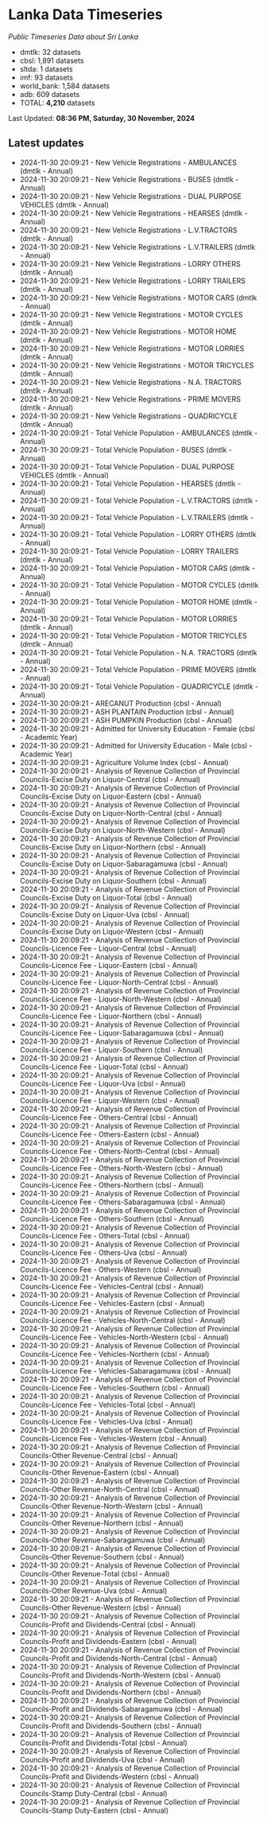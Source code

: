 # Lanka Data Timeseries
*Public Timeseries Data about Sri Lanka*

* dmtlk: 32 datasets
* cbsl: 1,891 datasets
* sltda: 1 datasets
* imf: 93 datasets
* world_bank: 1,584 datasets
* adb: 609 datasets
* TOTAL: **4,210** datasets

Last Updated: **08:36 PM, Saturday, 30 November, 2024**

## Latest updates

* 2024-11-30 20:09:21 - New Vehicle Registrations - AMBULANCES (dmtlk - Annual)
* 2024-11-30 20:09:21 - New Vehicle Registrations - BUSES (dmtlk - Annual)
* 2024-11-30 20:09:21 - New Vehicle Registrations - DUAL PURPOSE VEHICLES (dmtlk - Annual)
* 2024-11-30 20:09:21 - New Vehicle Registrations - HEARSES (dmtlk - Annual)
* 2024-11-30 20:09:21 - New Vehicle Registrations - L.V.TRACTORS (dmtlk - Annual)
* 2024-11-30 20:09:21 - New Vehicle Registrations - L.V.TRAILERS (dmtlk - Annual)
* 2024-11-30 20:09:21 - New Vehicle Registrations - LORRY OTHERS (dmtlk - Annual)
* 2024-11-30 20:09:21 - New Vehicle Registrations - LORRY TRAILERS (dmtlk - Annual)
* 2024-11-30 20:09:21 - New Vehicle Registrations - MOTOR CARS (dmtlk - Annual)
* 2024-11-30 20:09:21 - New Vehicle Registrations - MOTOR CYCLES (dmtlk - Annual)
* 2024-11-30 20:09:21 - New Vehicle Registrations - MOTOR HOME (dmtlk - Annual)
* 2024-11-30 20:09:21 - New Vehicle Registrations - MOTOR LORRIES (dmtlk - Annual)
* 2024-11-30 20:09:21 - New Vehicle Registrations - MOTOR TRICYCLES (dmtlk - Annual)
* 2024-11-30 20:09:21 - New Vehicle Registrations - N.A. TRACTORS (dmtlk - Annual)
* 2024-11-30 20:09:21 - New Vehicle Registrations - PRIME MOVERS (dmtlk - Annual)
* 2024-11-30 20:09:21 - New Vehicle Registrations - QUADRICYCLE (dmtlk - Annual)
* 2024-11-30 20:09:21 - Total Vehicle Population - AMBULANCES (dmtlk - Annual)
* 2024-11-30 20:09:21 - Total Vehicle Population - BUSES (dmtlk - Annual)
* 2024-11-30 20:09:21 - Total Vehicle Population - DUAL PURPOSE VEHICLES (dmtlk - Annual)
* 2024-11-30 20:09:21 - Total Vehicle Population - HEARSES (dmtlk - Annual)
* 2024-11-30 20:09:21 - Total Vehicle Population - L.V.TRACTORS (dmtlk - Annual)
* 2024-11-30 20:09:21 - Total Vehicle Population - L.V.TRAILERS (dmtlk - Annual)
* 2024-11-30 20:09:21 - Total Vehicle Population - LORRY OTHERS (dmtlk - Annual)
* 2024-11-30 20:09:21 - Total Vehicle Population - LORRY TRAILERS (dmtlk - Annual)
* 2024-11-30 20:09:21 - Total Vehicle Population - MOTOR CARS (dmtlk - Annual)
* 2024-11-30 20:09:21 - Total Vehicle Population - MOTOR CYCLES (dmtlk - Annual)
* 2024-11-30 20:09:21 - Total Vehicle Population - MOTOR HOME (dmtlk - Annual)
* 2024-11-30 20:09:21 - Total Vehicle Population - MOTOR LORRIES (dmtlk - Annual)
* 2024-11-30 20:09:21 - Total Vehicle Population - MOTOR TRICYCLES (dmtlk - Annual)
* 2024-11-30 20:09:21 - Total Vehicle Population - N.A. TRACTORS (dmtlk - Annual)
* 2024-11-30 20:09:21 - Total Vehicle Population - PRIME MOVERS (dmtlk - Annual)
* 2024-11-30 20:09:21 - Total Vehicle Population - QUADRICYCLE (dmtlk - Annual)
* 2024-11-30 20:09:21 - ARECANUT Production (cbsl - Annual)
* 2024-11-30 20:09:21 - ASH PLANTAIN Production (cbsl - Annual)
* 2024-11-30 20:09:21 - ASH PUMPKIN Production (cbsl - Annual)
* 2024-11-30 20:09:21 - Admitted for University Education - Female (cbsl - Academic Year)
* 2024-11-30 20:09:21 - Admitted for University Education - Male (cbsl - Academic Year)
* 2024-11-30 20:09:21 - Agriculture Volume Index (cbsl - Annual)
* 2024-11-30 20:09:21 - Analysis of Revenue Collection of Provincial Councils-Excise Duty on Liquor-Central (cbsl - Annual)
* 2024-11-30 20:09:21 - Analysis of Revenue Collection of Provincial Councils-Excise Duty on Liquor-Eastern (cbsl - Annual)
* 2024-11-30 20:09:21 - Analysis of Revenue Collection of Provincial Councils-Excise Duty on Liquor-North-Central (cbsl - Annual)
* 2024-11-30 20:09:21 - Analysis of Revenue Collection of Provincial Councils-Excise Duty on Liquor-North-Western (cbsl - Annual)
* 2024-11-30 20:09:21 - Analysis of Revenue Collection of Provincial Councils-Excise Duty on Liquor-Northern (cbsl - Annual)
* 2024-11-30 20:09:21 - Analysis of Revenue Collection of Provincial Councils-Excise Duty on Liquor-Sabaragamuwa (cbsl - Annual)
* 2024-11-30 20:09:21 - Analysis of Revenue Collection of Provincial Councils-Excise Duty on Liquor-Southern (cbsl - Annual)
* 2024-11-30 20:09:21 - Analysis of Revenue Collection of Provincial Councils-Excise Duty on Liquor-Total (cbsl - Annual)
* 2024-11-30 20:09:21 - Analysis of Revenue Collection of Provincial Councils-Excise Duty on Liquor-Uva (cbsl - Annual)
* 2024-11-30 20:09:21 - Analysis of Revenue Collection of Provincial Councils-Excise Duty on Liquor-Western (cbsl - Annual)
* 2024-11-30 20:09:21 - Analysis of Revenue Collection of Provincial Councils-Licence Fee - Liquor-Central (cbsl - Annual)
* 2024-11-30 20:09:21 - Analysis of Revenue Collection of Provincial Councils-Licence Fee - Liquor-Eastern (cbsl - Annual)
* 2024-11-30 20:09:21 - Analysis of Revenue Collection of Provincial Councils-Licence Fee - Liquor-North-Central (cbsl - Annual)
* 2024-11-30 20:09:21 - Analysis of Revenue Collection of Provincial Councils-Licence Fee - Liquor-North-Western (cbsl - Annual)
* 2024-11-30 20:09:21 - Analysis of Revenue Collection of Provincial Councils-Licence Fee - Liquor-Northern (cbsl - Annual)
* 2024-11-30 20:09:21 - Analysis of Revenue Collection of Provincial Councils-Licence Fee - Liquor-Sabaragamuwa (cbsl - Annual)
* 2024-11-30 20:09:21 - Analysis of Revenue Collection of Provincial Councils-Licence Fee - Liquor-Southern (cbsl - Annual)
* 2024-11-30 20:09:21 - Analysis of Revenue Collection of Provincial Councils-Licence Fee - Liquor-Total (cbsl - Annual)
* 2024-11-30 20:09:21 - Analysis of Revenue Collection of Provincial Councils-Licence Fee - Liquor-Uva (cbsl - Annual)
* 2024-11-30 20:09:21 - Analysis of Revenue Collection of Provincial Councils-Licence Fee - Liquor-Western (cbsl - Annual)
* 2024-11-30 20:09:21 - Analysis of Revenue Collection of Provincial Councils-Licence Fee - Others-Central (cbsl - Annual)
* 2024-11-30 20:09:21 - Analysis of Revenue Collection of Provincial Councils-Licence Fee - Others-Eastern (cbsl - Annual)
* 2024-11-30 20:09:21 - Analysis of Revenue Collection of Provincial Councils-Licence Fee - Others-North-Central (cbsl - Annual)
* 2024-11-30 20:09:21 - Analysis of Revenue Collection of Provincial Councils-Licence Fee - Others-North-Western (cbsl - Annual)
* 2024-11-30 20:09:21 - Analysis of Revenue Collection of Provincial Councils-Licence Fee - Others-Northern (cbsl - Annual)
* 2024-11-30 20:09:21 - Analysis of Revenue Collection of Provincial Councils-Licence Fee - Others-Sabaragamuwa (cbsl - Annual)
* 2024-11-30 20:09:21 - Analysis of Revenue Collection of Provincial Councils-Licence Fee - Others-Southern (cbsl - Annual)
* 2024-11-30 20:09:21 - Analysis of Revenue Collection of Provincial Councils-Licence Fee - Others-Total (cbsl - Annual)
* 2024-11-30 20:09:21 - Analysis of Revenue Collection of Provincial Councils-Licence Fee - Others-Uva (cbsl - Annual)
* 2024-11-30 20:09:21 - Analysis of Revenue Collection of Provincial Councils-Licence Fee - Others-Western (cbsl - Annual)
* 2024-11-30 20:09:21 - Analysis of Revenue Collection of Provincial Councils-Licence Fee - Vehicles-Central (cbsl - Annual)
* 2024-11-30 20:09:21 - Analysis of Revenue Collection of Provincial Councils-Licence Fee - Vehicles-Eastern (cbsl - Annual)
* 2024-11-30 20:09:21 - Analysis of Revenue Collection of Provincial Councils-Licence Fee - Vehicles-North-Central (cbsl - Annual)
* 2024-11-30 20:09:21 - Analysis of Revenue Collection of Provincial Councils-Licence Fee - Vehicles-North-Western (cbsl - Annual)
* 2024-11-30 20:09:21 - Analysis of Revenue Collection of Provincial Councils-Licence Fee - Vehicles-Northern (cbsl - Annual)
* 2024-11-30 20:09:21 - Analysis of Revenue Collection of Provincial Councils-Licence Fee - Vehicles-Sabaragamuwa (cbsl - Annual)
* 2024-11-30 20:09:21 - Analysis of Revenue Collection of Provincial Councils-Licence Fee - Vehicles-Southern (cbsl - Annual)
* 2024-11-30 20:09:21 - Analysis of Revenue Collection of Provincial Councils-Licence Fee - Vehicles-Total (cbsl - Annual)
* 2024-11-30 20:09:21 - Analysis of Revenue Collection of Provincial Councils-Licence Fee - Vehicles-Uva (cbsl - Annual)
* 2024-11-30 20:09:21 - Analysis of Revenue Collection of Provincial Councils-Licence Fee - Vehicles-Western (cbsl - Annual)
* 2024-11-30 20:09:21 - Analysis of Revenue Collection of Provincial Councils-Other Revenue-Central (cbsl - Annual)
* 2024-11-30 20:09:21 - Analysis of Revenue Collection of Provincial Councils-Other Revenue-Eastern (cbsl - Annual)
* 2024-11-30 20:09:21 - Analysis of Revenue Collection of Provincial Councils-Other Revenue-North-Central (cbsl - Annual)
* 2024-11-30 20:09:21 - Analysis of Revenue Collection of Provincial Councils-Other Revenue-North-Western (cbsl - Annual)
* 2024-11-30 20:09:21 - Analysis of Revenue Collection of Provincial Councils-Other Revenue-Northern (cbsl - Annual)
* 2024-11-30 20:09:21 - Analysis of Revenue Collection of Provincial Councils-Other Revenue-Sabaragamuwa (cbsl - Annual)
* 2024-11-30 20:09:21 - Analysis of Revenue Collection of Provincial Councils-Other Revenue-Southern (cbsl - Annual)
* 2024-11-30 20:09:21 - Analysis of Revenue Collection of Provincial Councils-Other Revenue-Total (cbsl - Annual)
* 2024-11-30 20:09:21 - Analysis of Revenue Collection of Provincial Councils-Other Revenue-Uva (cbsl - Annual)
* 2024-11-30 20:09:21 - Analysis of Revenue Collection of Provincial Councils-Other Revenue-Western (cbsl - Annual)
* 2024-11-30 20:09:21 - Analysis of Revenue Collection of Provincial Councils-Profit and Dividends-Central (cbsl - Annual)
* 2024-11-30 20:09:21 - Analysis of Revenue Collection of Provincial Councils-Profit and Dividends-Eastern (cbsl - Annual)
* 2024-11-30 20:09:21 - Analysis of Revenue Collection of Provincial Councils-Profit and Dividends-North-Central (cbsl - Annual)
* 2024-11-30 20:09:21 - Analysis of Revenue Collection of Provincial Councils-Profit and Dividends-North-Western (cbsl - Annual)
* 2024-11-30 20:09:21 - Analysis of Revenue Collection of Provincial Councils-Profit and Dividends-Northern (cbsl - Annual)
* 2024-11-30 20:09:21 - Analysis of Revenue Collection of Provincial Councils-Profit and Dividends-Sabaragamuwa (cbsl - Annual)
* 2024-11-30 20:09:21 - Analysis of Revenue Collection of Provincial Councils-Profit and Dividends-Southern (cbsl - Annual)
* 2024-11-30 20:09:21 - Analysis of Revenue Collection of Provincial Councils-Profit and Dividends-Total (cbsl - Annual)
* 2024-11-30 20:09:21 - Analysis of Revenue Collection of Provincial Councils-Profit and Dividends-Uva (cbsl - Annual)
* 2024-11-30 20:09:21 - Analysis of Revenue Collection of Provincial Councils-Profit and Dividends-Western (cbsl - Annual)
* 2024-11-30 20:09:21 - Analysis of Revenue Collection of Provincial Councils-Stamp Duty-Central (cbsl - Annual)
* 2024-11-30 20:09:21 - Analysis of Revenue Collection of Provincial Councils-Stamp Duty-Eastern (cbsl - Annual)
